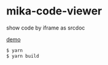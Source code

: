 # mika-code-viewer
show code by iframe as srcdoc

<a href="https://darylli.github.io/mika-code-viewer/demo/index.html">demo</a>

```bash
$ yarn
$ yarn build
```
